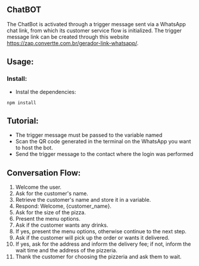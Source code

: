 ## ChatBOT

The ChatBot is activated through a trigger message sent via a WhatsApp chat link, from which its customer service flow is initialized.
The trigger message link can be created through this website
https://zap.convertte.com.br/gerador-link-whatsapp/.

## Usage:
### Install: 
  - Instal the dependencies:
  ```
  npm install
```


## Tutorial:
  - The trigger message must be passed to the variable named <trigger>
  - Scan the QR code generated in the terminal on the WhatsApp you want to host the bot.
  - Send the trigger message to the contact where the login was performed

## Conversation Flow:
  1. Welcome the user.
  2. Ask for the customer's name.
  3. Retrieve the customer's name and store it in a variable.
  4. Respond: Welcome, {customer_name}.
  5. Ask for the size of the pizza.
  6. Present the menu options.
  7. Ask if the customer wants any drinks.
  8. If yes, present the menu options, otherwise continue to the next step.
  9. Ask if the customer will pick up the order or wants it delivered.
  10. If yes, ask for the address and inform the delivery fee; if not, inform the wait time and the address of the pizzeria.
  11. Thank the customer for choosing the pizzeria and ask them to wait.
